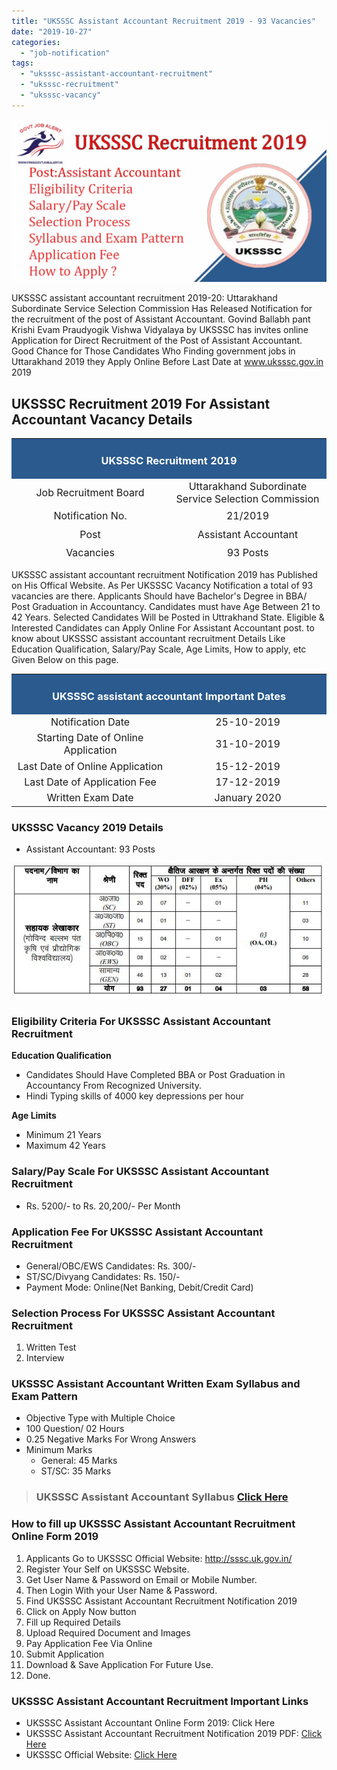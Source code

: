 ```yaml
---
title: "UKSSSC Assistant Accountant Recruitment 2019 - 93 Vacancies"
date: "2019-10-27"
categories: 
  - "job-notification"
tags: 
  - "uksssc-assistant-accountant-recruitment"
  - "uksssc-recruitment"
  - "uksssc-vacancy"
---
```


![UKSSSC Assistant Accountant Recruitment](images/UKSSSC-Assistant-Accountant-Recruitment.jpg)

UKSSSC assistant accountant recruitment 2019-20: Uttarakhand Subordinate Service Selection Commission Has Released Notification for the recruitment of the post of Assistant Accountant. Govind Ballabh pant Krishi Evam Praudyogik Vishwa Vidyalaya by UKSSSC has invites online Application for Direct Recruitment of the Post of Assistant Accountant. Good Chance for Those Candidates Who Finding government jobs in Uttarakhand 2019 they Apply Online Before Last Date at www.uksssc.gov.in 2019

## UKSSSC Recruitment 2019 For Assistant Accountant Vacancy Details

<table style="border-collapse: collapse; width: 100%; height: 196px;"><tbody><tr style="height: 28px;"><td style="width: 50%; background-color: #2a5a8e; text-align: center; height: 28px;" colspan="2"><h3><span style="color: #ffffff;">UKSSSC Recruitment 2019</span></h3></td></tr><tr style="height: 24px;"><td style="width: 50%; text-align: center; height: 24px;"><span style="font-size: 12pt;">Job Recruitment Board</span></td><td style="width: 50%; text-align: center; height: 24px;"><span style="font-size: 12pt;">Uttarakhand Subordinate Service Selection Commission</span></td></tr><tr style="height: 24px;"><td style="width: 50%; text-align: center; height: 24px;"><span style="font-size: 12pt;">Notification No.</span></td><td style="width: 50%; text-align: center; height: 24px;"><span style="font-size: 12pt;">21/2019</span></td></tr><tr style="height: 24px;"><td style="width: 50%; text-align: center; height: 24px;"><span style="font-size: 12pt;">Post</span></td><td style="width: 50%; text-align: center; height: 24px;"><span style="font-size: 12pt;">Assistant Accountant</span></td></tr><tr style="height: 24px;"><td style="width: 50%; text-align: center; height: 24px;"><span style="font-size: 12pt;">Vacancies</span></td><td style="width: 50%; text-align: center; height: 24px;"><span style="font-size: 12pt;">93 Posts</span></td></tr><tr style="height: 24px;"><td style="width: 50%; text-align: center; height: 24px;"><span style="font-size: 12pt;">Job Location</span></td><td style="width: 50%; text-align: center; height: 24px;"><span style="font-size: 12pt;">Uttrakhand State</span></td></tr><tr style="height: 24px;"><td style="width: 50%; text-align: center; height: 24px;"><span style="font-size: 12pt;">Job Type</span></td><td style="width: 50%; text-align: center; height: 24px;"><span style="font-size: 12pt;">State jobs</span></td></tr><tr style="height: 24px;"><td style="width: 50%; text-align: center; height: 24px;"><span style="font-size: 12pt;">Application Mode</span></td><td style="width: 50%; text-align: center; height: 24px;"><span style="font-size: 12pt;">Online</span></td></tr></tbody></table>

UKSSSC assistant accountant recruitment Notification 2019 has Published on His Offical Website. As Per UKSSSC Vacancy Notification a total of 93 vacancies are there. Applicants Should have Bachelor's Degree in BBA/ Post Graduation in Accountancy. Candidates must have Age Between 21 to 42 Years. Selected Candidates Will be Posted in Uttrakhand State. Eligible & Interested Candidates can Apply Online For Assistant Accountant post. to know about UKSSSC assistant accountant recruitment Details Like Education Qualification, Salary/Pay Scale, Age Limits, How to apply, etc Given Below on this page.

<table style="border-collapse: collapse;"><tbody><tr><td style="width: 50%; background-color: #2a5a8e;" colspan="2"><h3 style="text-align: center;"><span style="color: #ffffff;">UKSSSC assistant accountant Important Dates</span></h3></td></tr><tr><td style="width: 50%; text-align: center;"><span style="font-size: 12pt;">Notification Date</span></td><td style="width: 50%; text-align: center;"><span style="font-size: 12pt;">25-10-2019</span></td></tr><tr><td style="width: 50%; text-align: center;"><span style="font-size: 12pt;">Starting Date of Online Application</span></td><td style="width: 50%; text-align: center;"><span style="font-size: 12pt;">31-10-2019</span></td></tr><tr><td style="width: 50%; text-align: center;"><span style="font-size: 12pt;">Last Date of Online Application</span></td><td style="width: 50%; text-align: center;"><span style="font-size: 12pt;">15-12-2019</span></td></tr><tr><td style="width: 50%; text-align: center;"><span style="font-size: 12pt;">Last Date of Application Fee</span></td><td style="width: 50%; text-align: center;"><span style="font-size: 12pt;">17-12-2019</span></td></tr><tr><td style="width: 50%; text-align: center;"><span style="font-size: 12pt;">Written Exam Date</span></td><td style="width: 50%; text-align: center;"><span style="font-size: 12pt;">January 2020</span></td></tr></tbody></table>

### **UKSSSC Vacancy 2019 Details**

- Assistant Accountant: 93 Posts

![UKSSSC assistant accountant recruitment Details](images/UKSSSC-assistant-accountant-recruitment-Details.jpg)

### **Eligibility Criteria For UKSSSC Assistant Accountant Recruitment** 

**Education Qualification**

- Candidates Should Have Completed BBA or Post Graduation in Accountancy From Recognized University.
- Hindi Typing skills of 4000 key depressions per hour

**Age Limits**

- Minimum 21 Years
- Maximum 42 Years

### **Salary/Pay Scale For UKSSSC Assistant Accountant Recruitment**

- Rs. 5200/- to Rs. 20,200/- Per Month

### **Application Fee For UKSSSC Assistant Accountant Recruitment**

- General/OBC/EWS Candidates: Rs. 300/-
- ST/SC/Divyang Candidates: Rs. 150/-
- Payment Mode: Online(Net Banking, Debit/Credit Card)

### **Selection Process For UKSSSC Assistant Accountant Recruitment**

1. Written Test
2. Interview

### **UKSSSC Assistant Accountant Written Exam Syllabus and Exam Pattern**

- Objective Type with Multiple Choice
- 100 Question/ 02 Hours
- 0.25 Negative Marks For Wrong Answers
- Minimum Marks
    - General: 45 Marks
    - ST/SC: 35 Marks

> ### UKSSSC Assistant Accountant Syllabus [Click Here](http://sssc.uk.gov.in/pages/display/137-syllabus(%E0%A4%AA%E0%A4%BE%E0%A4%A0%E0%A5%8D%E0%A4%AF%E0%A4%95%E0%A5%8D%E0%A4%B0%E0%A4%AE)-of-general-paper-and-latest-advt.(date-10-10-2019)) 

### **How to fill up UKSSSC Assistant Accountant Recruitment Online Form 2019**

1. Applicants Go to UKSSSC Official Website: http://sssc.uk.gov.in/
2. Register Your Self on UKSSSC Website.
3. Get User Name & Password on Email or Mobile Number.
4. Then Login With your User Name & Password.
5. Find UKSSSC Assistant Accountant Recruitment Notification 2019
6. Click on Apply Now button
7. Fill up Required Details
8. Upload Required Document and Images
9. Pay Application Fee Via Online
10. Submit Application
11. Download & Save Application For Future Use.
12. Done.

### **UKSSSC Assistant Accountant Recruitment Important Links**

- UKSSSC Assistant Accountant Online Form 2019: Click Here
- UKSSSC Assistant Accountant Recruitment Notification 2019 PDF: [Click Here](https://freegovtjobalert.in/wp-content/uploads/2019/10/Notification-UKSSSC-Asst-Accountant.pdf)
- UKSSSC Official Website: [Click Here](http://sssc.uk.gov.in/)
